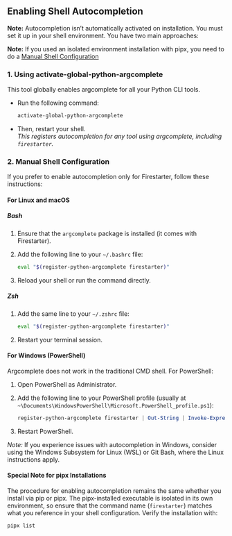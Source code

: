 ## Enabling Shell Autocompletion

**Note:** Autocompletion isn’t automatically activated on installation. You must set it up in your shell environment. You have two main approaches:

**Note:** If you used an isolated environment installation with pipx, you need to do a [Manual Shell Configuration](#2-manual-shell-configuration)

### 1. Using activate-global-python-argcomplete

This tool globally enables argcomplete for all your Python CLI tools.

- Run the following command:

    ```bash
    activate-global-python-argcomplete
    ```

- Then, restart your shell.  
  *This registers autocompletion for any tool using argcomplete, including `firestarter`.*

### 2. Manual Shell Configuration

If you prefer to enable autocompletion only for Firestarter, follow these instructions:

#### For Linux and macOS

##### Bash

1. Ensure that the `argcomplete` package is installed (it comes with Firestarter).
2. Add the following line to your `~/.bashrc` file:

    ```bash
    eval "$(register-python-argcomplete firestarter)"
    ```

3. Reload your shell or run the command directly.

##### Zsh

1. Add the same line to your `~/.zshrc` file:

    ```bash
    eval "$(register-python-argcomplete firestarter)"
    ```

2. Restart your terminal session.

#### For Windows (PowerShell)

Argcomplete does not work in the traditional CMD shell. For PowerShell:

1. Open PowerShell as Administrator.
2. Add the following line to your PowerShell profile (usually at `~\Documents\WindowsPowerShell\Microsoft.PowerShell_profile.ps1`):

    ```powershell
    register-python-argcomplete firestarter | Out-String | Invoke-Expression
    ```

3. Restart PowerShell.

*Note:* If you experience issues with autocompletion in Windows, consider using the Windows Subsystem for Linux (WSL) or Git Bash, where the Linux instructions apply.

#### Special Note for pipx Installations

The procedure for enabling autocompletion remains the same whether you install via pip or pipx. The pipx-installed executable is isolated in its own environment, so ensure that the command name (`firestarter`) matches what you reference in your shell configuration. Verify the installation with:

```bash
pipx list
```
